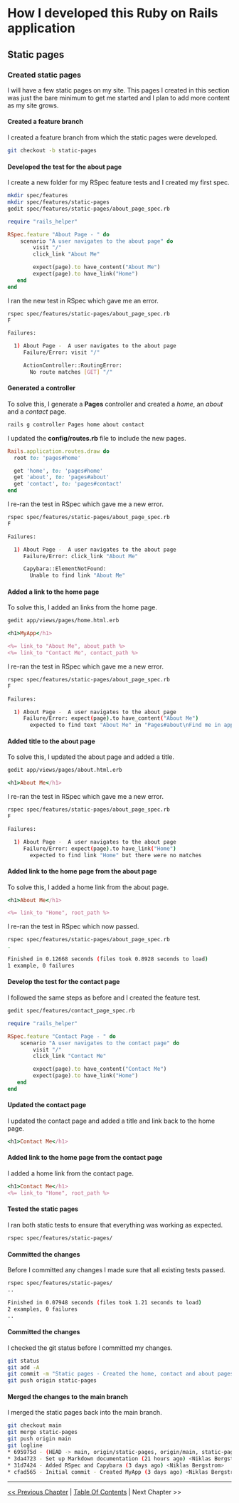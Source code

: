 # How I developed this Ruby on Rails application #


## Static pages ##


### Created static pages ###
I will have a few static pages on my site. This pages I created in this section was just the bare minimum to get me started and I plan to add more content as my site grows.


#### Created a feature branch ####
I created a feature branch from which the static pages were developed.
```bash
git checkout -b static-pages
```


#### Developed the test for the about page ####
I create a new folder for my RSpec feature tests and I created my first spec.
```bash
mkdir spec/features
mkdir spec/features/static-pages
gedit spec/features/static-pages/about_page_spec.rb
```

```ruby
require "rails_helper"

RSpec.feature "About Page - " do
    scenario "A user navigates to the about page" do
        visit "/"
        click_link "About Me"

        expect(page).to have_content("About Me")
        expect(page).to have_link("Home")
   end
end
```

I ran the new test in RSpec which gave me an error.
```bash
rspec spec/features/static-pages/about_page_spec.rb
F

Failures:

  1) About Page -  A user navigates to the about page
     Failure/Error: visit "/"

     ActionController::RoutingError:
       No route matches [GET] "/"
```


#### Generated a controller ####
To solve this, I generate a __Pages__ controller and created a *home*, an *about* and a *contact* page.
```bash
rails g controller Pages home about contact
```

I updated the __config/routes.rb__ file to include the new pages.
```ruby
Rails.application.routes.draw do
  root to: 'pages#home'

  get 'home', to: 'pages#home'
  get 'about', to: 'pages#about'
  get 'contact', to: 'pages#contact'
end
```

I re-ran the test in RSpec which gave me a new error.
```bash
rspec spec/features/static-pages/about_page_spec.rb
F

Failures:

  1) About Page -  A user navigates to the about page
     Failure/Error: click_link "About Me"

     Capybara::ElementNotFound:
       Unable to find link "About Me"
```


#### Added a link to the home page ####
To solve this, I added an links from the home page.
```bash
gedit app/views/pages/home.html.erb
```

```ruby
<h1>MyApp</h1>

<%= link_to "About Me", about_path %>
<%= link_to "Contact Me", contact_path %>
```

I re-ran the test in RSpec which gave me a new error.
```bash
rspec spec/features/static-pages/about_page_spec.rb
F

Failures:

  1) About Page -  A user navigates to the about page
     Failure/Error: expect(page).to have_content("About Me")
       expected to find text "About Me" in "Pages#about\nFind me in app/views/pages/about.html.erb"
```


#### Added title to the about page ####
To solve this, I updated the about page and added a title.
```bash
gedit app/views/pages/about.html.erb
```

```ruby
<h1>About Me</h1>
```

I re-ran the test in RSpec which gave me a new error.
```bash
rspec spec/features/static-pages/about_page_spec.rb
F

Failures:

  1) About Page -  A user navigates to the about page
     Failure/Error: expect(page).to have_link("Home")
       expected to find link "Home" but there were no matches
```


#### Added link to the home page from the about page ####
To solve this, I added a home link from the about page.
```ruby
<h1>About Me</h1>

<%= link_to "Home", root_path %>
```

I re-ran the test in RSpec which now passed.
```bash
rspec spec/features/static-pages/about_page_spec.rb
.

Finished in 0.12668 seconds (files took 0.8928 seconds to load)
1 example, 0 failures
```


#### Develop the test for the contact page ####
I followed the same steps as before and I created the feature test.
```bash
gedit spec/features/contact_page_spec.rb
```

```ruby
require "rails_helper"

RSpec.feature "Contact Page - " do
    scenario "A user navigates to the contact page" do
        visit "/"
        click_link "Contact Me"

        expect(page).to have_content("Contact Me")
        expect(page).to have_link("Home")
   end
end
```


#### Updated the contact page ####
I updated the contact page and added a title and link back to the home page.
```ruby
<h1>Contact Me</h1>
```


#### Added link to the home page from the contact page ####
I added a home link from the contact  page.
```ruby
<h1>Contact Me</h1>
<%= link_to "Home", root_path %>
```


#### Tested the static pages ####
I ran both static tests to ensure that everything was working as expected.
```bash
rspec spec/features/static-pages/
```


#### Committed the changes ####
Before I committed any changes I made sure that all existing tests passed.
```bash
rspec spec/features/static-pages/
..

Finished in 0.07948 seconds (files took 1.21 seconds to load)
2 examples, 0 failures
..

```


#### Committed the changes ####
I checked the git status before I committed my changes.
```bash
git status
git add -A
git commit -m "Static pages - Created the home, contact and about pages"
git push origin static-pages
```


#### Merged the changes to the main branch ####
I merged the static pages back into the main branch.
```bash
git checkout main 
git merge static-pages
git push origin main
git logline
* 695975d - (HEAD -> main, origin/static-pages, origin/main, static-pages) Static pages - Created the home, contact and about pages (14 hours ago) <Niklas Bergstrom>
* 3da4723 - Set up Markdown documentation (21 hours ago) <Niklas Bergstrom>
* 31d7424 - Added RSpec and Capybara (3 days ago) <Niklas Bergstrom>
* cfad565 - Initial commit - Created MyApp (3 days ago) <Niklas Bergstrom>
```


----------
[<< Previous Chapter](../section_2_static_pages/2_0_static_pages_toc.md) | [Table Of Contents](../how_i_developed_this_rails_application.md) | Next Chapter >>